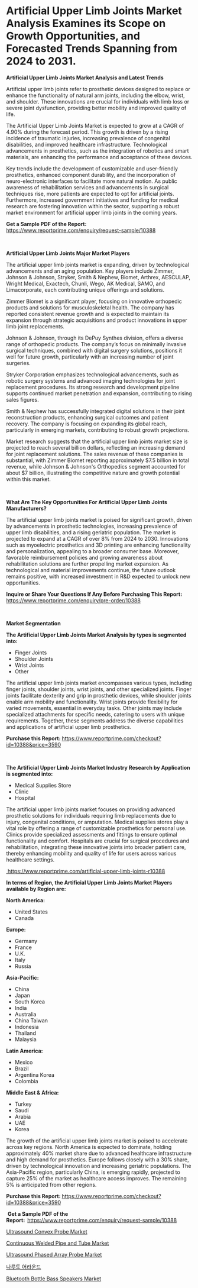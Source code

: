 <p><h1>Artificial Upper Limb Joints Market Analysis Examines its Scope on Growth Opportunities, and Forecasted Trends Spanning from 2024 to 2031.</h1></p><p><strong>Artificial Upper Limb Joints Market Analysis and Latest Trends</strong></p>
<p><p>Artificial upper limb joints refer to prosthetic devices designed to replace or enhance the functionality of natural arm joints, including the elbow, wrist, and shoulder. These innovations are crucial for individuals with limb loss or severe joint dysfunction, providing better mobility and improved quality of life.</p><p>The Artificial Upper Limb Joints Market is expected to grow at a CAGR of 4.90% during the forecast period. This growth is driven by a rising incidence of traumatic injuries, increasing prevalence of congenital disabilities, and improved healthcare infrastructure. Technological advancements in prosthetics, such as the integration of robotics and smart materials, are enhancing the performance and acceptance of these devices.</p><p>Key trends include the development of customizable and user-friendly prosthetics, enhanced component durability, and the incorporation of neuro-electronic interfaces to facilitate more natural motion. As public awareness of rehabilitation services and advancements in surgical techniques rise, more patients are expected to opt for artificial joints. Furthermore, increased government initiatives and funding for medical research are fostering innovation within the sector, supporting a robust market environment for artificial upper limb joints in the coming years.</p></p>
<p><strong>Get a Sample PDF of the Report:&nbsp;</strong> <a href="https://www.reportprime.com/enquiry/request-sample/10388">https://www.reportprime.com/enquiry/request-sample/10388</a></p>
<p>&nbsp;</p>
<p><strong>Artificial Upper Limb Joints Major Market Players</strong></p>
<p><p>The artificial upper limb joints market is expanding, driven by technological advancements and an aging population. Key players include Zimmer, Johnson & Johnson, Stryker, Smith & Nephew, Biomet, Arthrex, AESCULAP, Wright Medical, Exactech, Chunli, Wego, AK Medical, SAMO, and Limacorporate, each contributing unique offerings and solutions.</p><p>Zimmer Biomet is a significant player, focusing on innovative orthopedic products and solutions for musculoskeletal health. The company has reported consistent revenue growth and is expected to maintain its expansion through strategic acquisitions and product innovations in upper limb joint replacements.</p><p>Johnson & Johnson, through its DePuy Synthes division, offers a diverse range of orthopedic products. The company’s focus on minimally invasive surgical techniques, combined with digital surgery solutions, positions it well for future growth, particularly with an increasing number of joint surgeries.</p><p>Stryker Corporation emphasizes technological advancements, such as robotic surgery systems and advanced imaging technologies for joint replacement procedures. Its strong research and development pipeline supports continued market penetration and expansion, contributing to rising sales figures.</p><p>Smith & Nephew has successfully integrated digital solutions in their joint reconstruction products, enhancing surgical outcomes and patient recovery. The company is focusing on expanding its global reach, particularly in emerging markets, contributing to robust growth projections.</p><p>Market research suggests that the artificial upper limb joints market size is projected to reach several billion dollars, reflecting an increasing demand for joint replacement solutions. The sales revenue of these companies is substantial, with Zimmer Biomet reporting approximately $7.5 billion in total revenue, while Johnson & Johnson's Orthopedics segment accounted for about $7 billion, illustrating the competitive nature and growth potential within this market.</p></p>
<p>&nbsp;</p>
<p><strong>What Are The Key Opportunities For Artificial Upper Limb Joints Manufacturers?</strong></p>
<p><p>The artificial upper limb joints market is poised for significant growth, driven by advancements in prosthetic technologies, increasing prevalence of upper limb disabilities, and a rising geriatric population. The market is projected to expand at a CAGR of over 8% from 2024 to 2030. Innovations such as myoelectric prosthetics and 3D printing are enhancing functionality and personalization, appealing to a broader consumer base. Moreover, favorable reimbursement policies and growing awareness about rehabilitation solutions are further propelling market expansion. As technological and material improvements continue, the future outlook remains positive, with increased investment in R&D expected to unlock new opportunities.</p></p>
<p><strong>Inquire or Share Your Questions If Any Before Purchasing This Report:</strong> <a href="https://www.reportprime.com/enquiry/pre-order/10388">https://www.reportprime.com/enquiry/pre-order/10388</a></p>
<p>&nbsp;</p>
<p><strong>Market Segmentation</strong></p>
<p><strong>The Artificial Upper Limb Joints Market Analysis by types is segmented into:</strong></p>
<p><ul><li>Finger Joints</li><li>Shoulder Joints</li><li>Wrist Joints</li><li>Other</li></ul></p>
<p><p>The artificial upper limb joints market encompasses various types, including finger joints, shoulder joints, wrist joints, and other specialized joints. Finger joints facilitate dexterity and grip in prosthetic devices, while shoulder joints enable arm mobility and functionality. Wrist joints provide flexibility for varied movements, essential in everyday tasks. Other joints may include specialized attachments for specific needs, catering to users with unique requirements. Together, these segments address the diverse capabilities and applications of artificial upper limb prosthetics.</p></p>
<p><strong>Purchase this Report:&nbsp;</strong><a href="https://www.reportprime.com/checkout?id=10388&price=3590">https://www.reportprime.com/checkout?id=10388&price=3590</a></p>
<p>&nbsp;</p>
<p><strong>The Artificial Upper Limb Joints Market Industry Research by Application is segmented into:</strong></p>
<p><ul><li>Medical Supplies Store</li><li>Clinic</li><li>Hospital</li></ul></p>
<p><p>The artificial upper limb joints market focuses on providing advanced prosthetic solutions for individuals requiring limb replacements due to injury, congenital conditions, or amputation. Medical supplies stores play a vital role by offering a range of customizable prosthetics for personal use. Clinics provide specialized assessments and fittings to ensure optimal functionality and comfort. Hospitals are crucial for surgical procedures and rehabilitation, integrating these innovative joints into broader patient care, thereby enhancing mobility and quality of life for users across various healthcare settings.</p></p>
<p><a href="https://www.reportprime.com/artificial-upper-limb-joints-r10388">&nbsp;https://www.reportprime.com/artificial-upper-limb-joints-r10388</a></p>
<p><strong>In terms of Region, the Artificial Upper Limb Joints Market Players available by Region are:</strong></p>
<p>
    <p> <strong> North America: </strong>
        <ul>
            <li>United States</li>
            <li>Canada</li>
        </ul>
        </p> 
    <p> <strong> Europe: </strong>
        <ul>
            <li>Germany</li>
            <li>France</li>
            <li>U.K.</li>
            <li>Italy</li>
            <li>Russia</li>
        </ul>
        </p> 
    <p> <strong> Asia-Pacific: </strong>
        <ul>
            <li>China</li>
            <li>Japan</li>
            <li>South Korea</li>
            <li>India</li>
            <li>Australia</li>
            <li>China Taiwan</li>
            <li>Indonesia</li>
            <li>Thailand</li>
            <li>Malaysia</li>
        </ul>
        </p> 
    <p> <strong> Latin America: </strong>
        <ul>
            <li>Mexico</li>
            <li>Brazil</li>
            <li>Argentina Korea</li>
            <li>Colombia</li>
        </ul>
        </p> 
    <p> <strong> Middle East & Africa: </strong>
        <ul>
            <li>Turkey</li>
            <li>Saudi</li>
            <li>Arabia</li>
            <li>UAE</li>
            <li>Korea</li>
        </ul>
    </p>
    </p>
<p><p>The growth of the artificial upper limb joints market is poised to accelerate across key regions. North America is expected to dominate, holding approximately 40% market share due to advanced healthcare infrastructure and high demand for prosthetics. Europe follows closely with a 30% share, driven by technological innovation and increasing geriatric populations. The Asia-Pacific region, particularly China, is emerging rapidly, projected to capture 25% of the market as healthcare access improves. The remaining 5% is anticipated from other regions.</p></p>
<p><strong>Purchase this Report: </strong><a href="https://www.reportprime.com/checkout?id=10388&price=3590">https://www.reportprime.com/checkout?id=10388&price=3590</a></p>
<p>&nbsp;<strong>Get a Sample PDF of the Report:&nbsp;&nbsp;</strong><a href="https://www.reportprime.com/enquiry/request-sample/10388">https://www.reportprime.com/enquiry/request-sample/10388</a></p>
<p><strong></strong></p>
<p><p><a href="https://www.linkedin.com/pulse/global-ultrasound-convex-probe-market-trends-insights-growth-ecskf?trackingId=yNbSLDAzQCOEi1LSHOSfvw%3D%3D">Ultrasound Convex Probe Market</a></p><p><a href="https://medium.com/@carolyn.ogden667345/the-continuous-welded-pipe-and-tube-market-report-analyzes-important-operational-and-performance-bcc1239dfb12">Continuous Welded Pipe and Tube Market</a></p><p><a href="https://www.linkedin.com/pulse/insights-ultrasound-phased-array-probe-market-players-size-uxqkf?trackingId=XEFkEa4OTzy2Guo4lxiCCA%3D%3D">Ultrasound Phased Array Probe Market</a></p><p><a href="https://medium.com/@chongespinoza76/naruto-around-market-%EC%9D%98-%EA%B8%80%EB%A1%9C%EB%B2%8C-%EC%8B%9C%EC%9E%A5-%EA%B0%9C%EC%9A%94%EB%8A%94-%EC%A0%84-%EC%84%B8%EA%B3%84-%EB%B0%8F-%EC%A3%BC%EC%9A%94-%EC%8B%9C%EC%9E%A5%EC%9D%98-%EC%82%B0%EC%97%85%EC%97%90-%EC%98%81%ED%96%A5%EC%9D%84-%EB%AF%B8%EC%B9%98%EB%8A%94-%EC%A3%BC%EC%9A%94-%ED%8A%B8%EB%A0%8C%EB%93%9C%EC%97%90-%EB%8C%80%ED%95%9C-%EB%8F%85%ED%8A%B9%ED%95%9C-%EA%B4%80%EC%A0%90%EC%9D%84-%EC%A0%9C%EA%B3%B5%ED%95%A9%EB%8B%88%EB%8B%A4-a41c37cd54ce?postPublishedType=initial">나루토 어라운드</a></p><p><a href="https://medium.com/@shubham99912151/what-innovations-and-market-trends-are-shaping-the-bluetooth-bottle-bass-speakers-market-584fb86a5624">Bluetooth Bottle Bass Speakers Market</a></p></p>